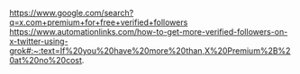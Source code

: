 https://www.google.com/search?q=x.com+premium+for+free+verified+followers
https://www.automationlinks.com/how-to-get-more-verified-followers-on-x-twitter-using-grok#:~:text=If%20you%20have%20more%20than,X%20Premium%2B%20at%20no%20cost.
